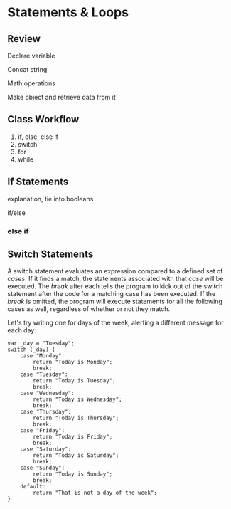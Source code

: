 # Statements & Loops

## Review

Declare variable

Concat string

Math operations

Make object and retrieve data from it

## Class Workflow

1. if, else, else if
2. switch
3. for
4. while

## If Statements

explanation, tie into booleans

if/else

### else if

## Switch Statements

A switch statement evaluates an expression compared to a defined set of _cases_. If it finds a match, the statements associated with that _case_ will be executed. The _break_ after each tells the program to kick out of the switch statement after the code for a matching case has been executed. If the _break_ is omitted, the program will execute statements for all the following cases as well, regardless of whether or not they match.

Let's try writing one for days of the week, alerting a different message for each day:

	var _day = "Tuesday";
    switch (_day) {
    	case "Monday":
        	return "Today is Monday";
            break;
        case "Tuesday":
        	return "Today is Tuesday";
            break;
        case "Wednesday":
        	return "Today is Wednesday";
            break;
        case "Thursday":
        	return "Today is Thursday";
            break;
        case "Friday":
        	return "Today is Friday";
            break;
        case "Saturday":
        	return "Today is Saturday";
            break;
        case "Sunday":
        	return "Today is Sunday";
            break;
        default:
        	return "That is not a day of the week";
    }